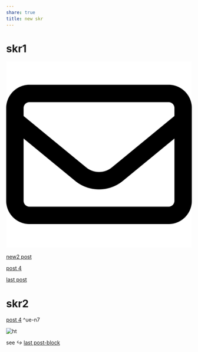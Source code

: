```yaml
---
share: true
title: new skr
---
```


# skr1

![кккккк200](./_Files_/pic-1.svg)


[new2 post](./wiki2/post-G3.md)

[post 4](./second%20my%20post.md)

[last post](new%20skr.md)

# skr2

  [post 4](./second%20my%20post.md) ^ue-n7



![ht](last%20post.md#^ue-n7)



see _↪_ [last post-block](INBOX/My%20Folder/last%20post.md#^ue-n7)


